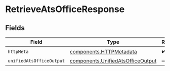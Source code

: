 # RetrieveAtsOfficeResponse


## Fields

| Field                                                                                  | Type                                                                                   | Required                                                                               | Description                                                                            |
| -------------------------------------------------------------------------------------- | -------------------------------------------------------------------------------------- | -------------------------------------------------------------------------------------- | -------------------------------------------------------------------------------------- |
| `httpMeta`                                                                             | [components.HTTPMetadata](../../models/components/httpmetadata.md)                     | :heavy_check_mark:                                                                     | N/A                                                                                    |
| `unifiedAtsOfficeOutput`                                                               | [components.UnifiedAtsOfficeOutput](../../models/components/unifiedatsofficeoutput.md) | :heavy_minus_sign:                                                                     | N/A                                                                                    |